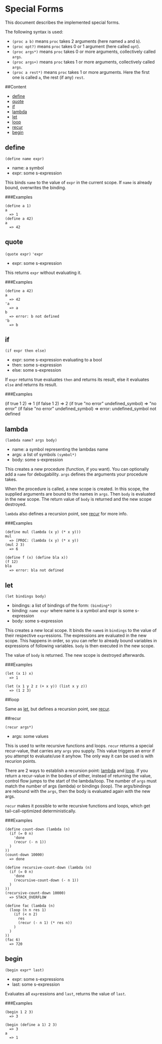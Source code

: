 Special Forms
============

This document describes the implemented special forms.

The following syntax is used:

- `(proc a b)` means `proc` takes 2 arguments (here named `a` and `b`).
- `(proc opt?)` means `proc` takes 0 or 1 argument (here called `opt`).
- `(proc args*)` means `proc` takes 0 or more arguments, collectively called `args`.
- `(proc args+)` means `proc` takes 1 or more arguments, collectively called `args`.
- `(proc a rest*)` means `proc` takes 1 or more arguments. Here the first one is called `a`, the rest (if any) `rest`.

##Content

- [define](#define)
- [quote](#quote)
- [if](#if)
- [lambda](#lambda)
- [let](#let)
- [loop](#loop)
- [recur](#recur)
- [begin](#begin)

## define

`(define name expr)`

- name: a symbol
- expr: some s-expression

This binds `name` to the value of `expr` in the current scope. If `name` is already bound,
overwrites the binding.

###Examples

    (define a 1)
    a
      => 1
    (define a 42)
    a
      => 42


## quote

`(quote expr)`
`'expr`

- expr: some s-expression

This returns `expr` without evaluating it.

###Examples

    (define a 42)
    a
      => 42
    'a
      => a
    b
      => error: b not defined
    'b
      => b

## if

`(if expr then else)`

- expr: some s-expression evaluating to a bool
- then: some s-expression
- else: some s-expression

If `expr` returns true evaluates `then` and returns its result, else it evaluates `else`
and returns its result.

###Examples

  (if true 1 2)
    => 1
  (if false 1 2)
    => 2
  (if true "no error" undefined_symbol)
    => "no error"
  (if false "no error" undefined_symbol)
    => error: undefined_symbol not defined

## lambda

`(lambda name? args body)`

- name: a symbol representing the lambdas name
- args: a list of symbols `(symbol*)`
- body: some s-expression

This creates a new procedure (function, if you want). You can optionally add a
`name` for debugability. `args` defines the arguments your procedure takes.

When the procedure is called, a new scope is created.
In this scope, the supplied arguments are bound to the names in `args`. Then `body`
is evaluated in the new scope. The return value of `body` is returned and the new scope destroyed.

`lambda` also defines a recursion point, see [recur](#recur) for more info.

###Examples

    (define mul (lambda (x y) (* x y)))
    mul
      => [PROC: (lambda (x y) (* x y))
    (mul 2 3)
      => 6

    (define f (x) (define bla x))
    (f 12)
    bla
      => error: bla not defined

## let

`(let bindings body)`

- bindings: a list of bindings of the form: `(binding*)`
- binding: `name expr` where name is a symbol and expr is some s-expression
- body: some s-expression

This creates a new local scope. It binds the `name`s in `bindings` to the value of their
respective `expr`essions. The expressions are evaluated in the new scope.
This happens in order, so you can refer to already bound variables
in expressions of following variables. `body` is then executed in the new scope.

The value of `body` is returned. The new scope is destroyed afterwards.

###Examples

    (let (x 1) x)
      => 1

    (let (x 1 y 2 z (+ x y)) (list x y z))
      => (1 2 3)

##loop

Same as [let](#let), but defines a recursion point, see [recur](#recur).

##recur

`(recur args*)`

- args: some values

This is used to write recursive functions and loops. `recur` returns a special
recur-value, that carries any `args` you supply. This value triggers an error if
you attempt to evaluate/use it anyhow. The only way it can be used is with recurion
points.

There are 2 ways to establish a recursion point: [lambda](#lambda) and [loop](#loop).
If you return a recur-value in the bodies of either, instead of returning the value,
control flow jumps to the start of the lambda/loop. The number of `args` must match
the number of args (lambda) or bindings (loop). The args/bindings are rebound with the
`args`, then the body is evaluated again with the new args.

`recur` makes it possible to write recursive functions and loops, which get tail-call-optimized
deterministically.

###Examples

    (define count-down (lambda (n)
      (if (= 0 n)
        'done
        (recur (- n 1))
      )
    ))
    (count-down 10000)
      => done

    (define recursive-count-down (lambda (n)
      (if (= 0 n)
        'done
        (recursive-count-down (- n 1))
      )
    ))
    (recursive-count-down 10000)
      => STACK_OVERFLOW

    (define fac (lambda (n)
      (loop (n n res 1)
        (if (< n 2)
          res
          (recur (- n 1) (* res n))
        )
      )
    ))
    (fac 6)
      => 720


## begin

`(begin expr* last)`

- expr: some s-expressions
- last: some s-expression

Evaluates all `expr`essions and `last`, returns the value of `last`.

###Examples

    (begin 1 2 3)
      => 3

    (begin (define a 1) 2 3)
      => 3
    a
      => 1
